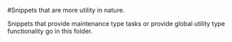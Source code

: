 #Snippets that are more utility in nature.

Snippets that provide maintenance type tasks or provide global utility type functionality go in this folder.
